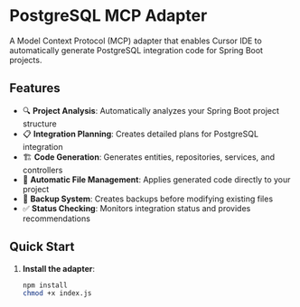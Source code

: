 # PostgreSQL MCP Adapter

A Model Context Protocol (MCP) adapter that enables Cursor IDE to automatically generate PostgreSQL integration code for Spring Boot projects.

## Features

- 🔍 **Project Analysis**: Automatically analyzes your Spring Boot project structure
- 📋 **Integration Planning**: Creates detailed plans for PostgreSQL integration
- 🏗️ **Code Generation**: Generates entities, repositories, services, and controllers
- 📁 **Automatic File Management**: Applies generated code directly to your project
- 🔄 **Backup System**: Creates backups before modifying existing files
- ✅ **Status Checking**: Monitors integration status and provides recommendations

## Quick Start

1. **Install the adapter**:
   ```bash
   npm install
   chmod +x index.js